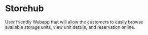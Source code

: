 # Storehub
User friendly Webapp that will allow the customers to easily browse available storage units, view unit details, and reservation online.
